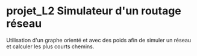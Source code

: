 # projet_L2 Simulateur d'un routage réseau

Utilisation d'un graphe orienté et avec des poids afin de simuler un réseau et calculer les plus courts chemins.
